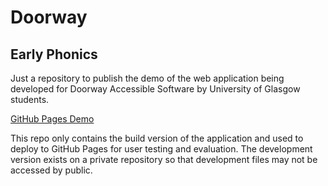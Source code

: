 # Doorway

## Early Phonics

Just a repository to publish the demo of the web application being developed for Doorway Accessible Software by University of Glasgow students.

[GitHub Pages Demo](https://jawadmahmoud.github.io/Early-Phonics)

This repo only contains the build version of the application and used to deploy to GitHub Pages for user testing and evaluation. The development version exists on a private repository so that development files may not be accessed by public.
